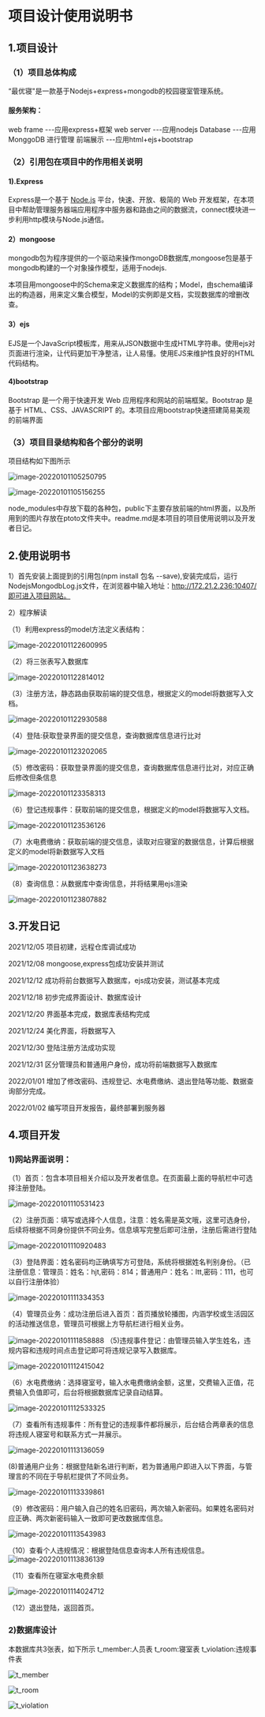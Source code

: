 # 项目设计使用说明书

## 1.项目设计

### （1）项目总体构成

 “最优寝"是一款基于Nodejs+express+mongodb的校园寝室管理系统。

#### 服务架构：

web frame ---应用express+框架
web server ---应用nodejs
 Database ---应用MonggoDB 进行管理
前端展示 ---应用html+ejs+bootstrap

### （2）引用包在项目中的作用相关说明

#### 1).Express

Express是一个基于 [Node.js](https://nodejs.org/en/) 平台，快速、开放、极简的 Web 开发框架，在本项目中帮助管理服务器端应用程序中服务器和路由之间的数据流，connect模块进一步利用http模块与Node.js通信。

#### 2）mongoose

mongodb包为程序提供的一个驱动来操作mongoDB数据库,mongoose包是基于mongodb构建的一个对象操作模型，适用于nodejs.

本项目用mongoose中的Schema来定义数据库的结构；Model，由schema编译出的构造器，用来定义集合模型，Model的实例即是文档，实现数据库的增删改查。

#### 3）ejs

EJS是一个JavaScript模板库，用来从JSON数据中生成HTML字符串。使用ejs对页面进行渲染，让代码更加干净整洁，让人易懂。使用EJS来维护性良好的HTML代码结构。

#### 4)bootstrap

Bootstrap 是一个用于快速开发 Web 应用程序和网站的前端框架。Bootstrap 是基于 HTML、CSS、JAVASCRIPT 的。本项目应用bootstrap快速搭建简易美观的前端界面



### （3）项目目录结构和各个部分的说明

项目结构如下图所示

![image-20220101105250795](/home/osuser/01project/NodejsMongodbLog/image-20220101105250795.png)

![image-20220101105156255](/home/osuser/01project/NodejsMongodbLog/image-20220101105156255.png)

node_modules中存放下载的各种包，public下主要存放前端的html界面，以及所用到的图片存放在ptoto文件夹中。readme.md是本项目的项目使用说明以及开发者日记。

## 2.使用说明书

1）首先安装上面提到的引用包(npm install 包名 --save),安装完成后，运行NodejsMongodbLog.js文件，在浏览器中输入地址：http://172.21.2.236:10407/即可进入项目网站。

2）程序解读

（1）利用express的model方法定义表结构：

![image-20220101122600995](/home/osuser/01project/NodejsMongodbLog/image-20220101122600995.png)

（2）将三张表写入数据库

![image-20220101122814012](/home/osuser/01project/NodejsMongodbLog/image-20220101122814012.png)

（3）注册方法，静态路由获取前端的提交信息，根据定义的model将数据写入文档。

![image-20220101122930588](/home/osuser/01project/NodejsMongodbLog/image-20220101122930588.png)

（4）登陆:获取登录界面的提交信息，查询数据库信息进行比对

![image-20220101123202065](/home/osuser/01project/NodejsMongodbLog/image-20220101123202065.png)

（5）修改密码：获取登录界面的提交信息，查询数据库信息进行比对，对应正确后修改但条信息

![image-20220101123358313](/home/osuser/01project/NodejsMongodbLog/image-20220101123358313.png)

（6）登记违规事件：获取前端的提交信息，根据定义的model将数据写入文档。

![image-20220101123536126](/home/osuser/01project/NodejsMongodbLog/image-20220101123536126.png)

（7）水电费缴纳：获取前端的提交信息，读取对应寝室的数据信息，计算后根据定义的model将新数据写入文档

![image-20220101123638273](/home/osuser/01project/NodejsMongodbLog/image-20220101123638273.png)

（8）查询信息：从数据库中查询信息，并将结果用ejs渲染

![image-20220101123807882](/home/osuser/01project/NodejsMongodbLog/image-20220101123807882.png)

## 3.开发日记

2021/12/05 项目初建，远程仓库调试成功

2021/12/08 mongoose,express包成功安装并测试

2021/12/12 成功将前台数据写入数据库，ejs成功安装，测试基本完成

2021/12/18 初步完成界面设计、数据库设计

2021/12/20 界面基本完成，数据库表结构完成

2021/12/24 美化界面，将数据写入

2021/12/30 登陆注册方法成功实现

2021/12/31 区分管理员和普通用户身份，成功将前端数据写入数据库

2022/01/01 增加了修改密码、违规登记、水电费缴纳、退出登陆等功能、数据查询部分完成。

2022/01/02 编写项目开发报告，最终部署到服务器

## 4.项目开发

### 1)网站界面说明：

（1）首页：包含本项目相关介绍以及开发者信息。在页面最上面的导航栏中可选择注册登陆。

![image-20220101110531423](/home/osuser/01project/NodejsMongodbLog/image-20220101110531423.png)

（2）注册页面：填写或选择个人信息，注意：姓名需是英文哦，这里可选身份，后续将根据不同身份提供不同业务。信息填写完整后即可注册，注册后需进行登陆

![image-20220101110920483](/home/osuser/01project/NodejsMongodbLog/image-20220101110920483.png)

（3）登陆界面：姓名密码均正确填写方可登陆，系统将根据姓名判别身份。（已注册信息：管理员：姓名：hjt,密码：814；普通用户：姓名：ltt,密码：111，也可以自行注册体验）

![image-20220101111334353](/home/osuser/01project/NodejsMongodbLog/image-20220101111334353.png)

（4）管理员业务：成功注册后进入首页：首页播放轮播图，内涵学校或生活园区的活动推送信息，管理员可根据上方导航栏进行相关业务。

![image-20220101111858888](/home/osuser/01project/NodejsMongodbLog/image-20220101111858888.png)	（5)违规事件登记：由管理员输入学生姓名，违规内容和违规时间点击登记即可将违规记录写入数据库。

![image-20220101112415042](/home/osuser/01project/NodejsMongodbLog/image-20220101112415042.png)

（6）水电费缴纳：选择寝室号，输入水电费缴纳金额，这里，交费输入正值，花费输入负值即可，后台将根据数据库记录自动结算。

![image-20220101112533325](/home/osuser/01project/NodejsMongodbLog/image-20220101112533325.png)

（7）查看所有违规事件：所有登记的违规事件都将展示，后台结合两章表的信息将违规人寝室号和联系方式一并展示。

![image-20220101113136059](/home/osuser/01project/NodejsMongodbLog/image-20220101113136059.png)

(8)普通用户业务：根据登陆新名进行判断，若为普通用户即进入以下界面，与管理言的不同在于导航栏提供了不同业务。

![image-20220101113339861](/home/osuser/01project/NodejsMongodbLog/image-20220101113339861.png)

（9）修改密码：用户输入自己的姓名旧密码，两次输入新密码。如果姓名密码对应正确、两次新密码输入一致即可更改数据库信息。

![image-20220101113543983](/home/osuser/01project/NodejsMongodbLog/image-20220101113543983.png)

（10）查看个人违规情况：根据登陆信息查询本人所有违规信息。![image-20220101113836139](/home/osuser/01project/NodejsMongodbLog/image-20220101113836139.png)

（11）查看所在寝室水电费余额

![image-20220101114024712](/home/osuser/01project/NodejsMongodbLog/image-20220101114024712.png)

（12）退出登陆，返回首页。	

### 2)数据库设计

本数据库共3张表，如下所示
t_member:人员表
t_room:寝室表
t_violation:违规事件表

![t_member](/home/osuser/01project/NodejsMongodbLog/t_member.jpg)

![t_room](/home/osuser/01project/NodejsMongodbLog/t_room.jpg)

![t_violation](/home/osuser/01project/NodejsMongodbLog/t_violation.jpg)

